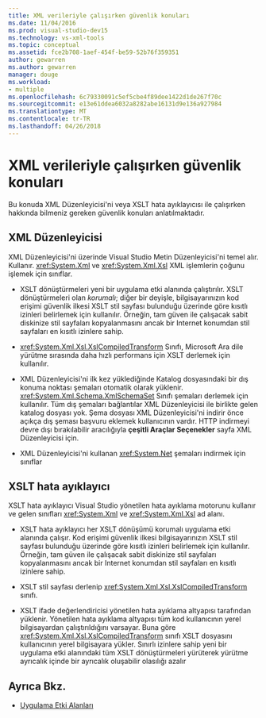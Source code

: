 ```yaml
---
title: XML verileriyle çalışırken güvenlik konuları
ms.date: 11/04/2016
ms.prod: visual-studio-dev15
ms.technology: vs-xml-tools
ms.topic: conceptual
ms.assetid: fce2b708-1aef-454f-be59-52b76f359351
author: gewarren
ms.author: gewarren
manager: douge
ms.workload:
- multiple
ms.openlocfilehash: 6c79330091c5ef5cbe4f89dee1422d1de267f70c
ms.sourcegitcommit: e13e61ddea6032a8282abe16131d9e136a927984
ms.translationtype: MT
ms.contentlocale: tr-TR
ms.lasthandoff: 04/26/2018
---
```

# <a name="security-considerations-when-working-with-xml-data"></a>XML verileriyle çalışırken güvenlik konuları

Bu konuda XML Düzenleyicisi'ni veya XSLT hata ayıklayıcısı ile çalışırken hakkında bilmeniz gereken güvenlik konuları anlatılmaktadır.

## <a name="xml-editor"></a>XML Düzenleyicisi

 XML Düzenleyicisi'ni üzerinde Visual Studio Metin Düzenleyicisi'ni temel alır. Kullanır. <xref:System.Xml> ve <xref:System.Xml.Xsl> XML işlemlerin çoğunu işlemek için sınıflar.

-   XSLT dönüştürmeleri yeni bir uygulama etki alanında çalıştırılır. XSLT dönüştürmeleri olan *korumalı*; diğer bir deyişle, bilgisayarınızın kod erişimi güvenlik ilkesi XSLT stil sayfası bulunduğu üzerinde göre kısıtlı izinleri belirlemek için kullanılır. Örneğin, tam güven ile çalışacak sabit diskinize stil sayfaları kopyalanmasını ancak bir Internet konumdan stil sayfaları en kısıtlı izinlere sahip.

-   <xref:System.Xml.Xsl.XslCompiledTransform> Sınıfı, Microsoft Ara dile yürütme sırasında daha hızlı performans için XSLT derlemek için kullanılır.

-   XML Düzenleyicisi'ni ilk kez yüklediğinde Katalog dosyasındaki bir dış konuma noktası şemaları otomatik olarak yüklenir. <xref:System.Xml.Schema.XmlSchemaSet> Sınıfı şemaları derlemek için kullanılır. Tüm dış şemaları bağlantılar XML Düzenleyicisi ile birlikte gelen katalog dosyası yok. Şema dosyası XML Düzenleyicisi'ni indirir önce açıkça dış şeması başvuru eklemek kullanıcının vardır. HTTP indirmeyi devre dışı bırakılabilir aracılığıyla **çeşitli Araçlar Seçenekler** sayfa XML Düzenleyicisi için.

-   XML Düzenleyicisi'ni kullanan <xref:System.Net> şemaları indirmek için sınıflar

## <a name="xslt-debugger"></a>XSLT hata ayıklayıcı

 XSLT hata ayıklayıcı Visual Studio yönetilen hata ayıklama motorunu kullanır ve gelen sınıfları <xref:System.Xml> ve <xref:System.Xml.Xsl> ad alanı.

-   XSLT hata ayıklayıcı her XSLT dönüşümü korumalı uygulama etki alanında çalışır. Kod erişimi güvenlik ilkesi bilgisayarınızın XSLT stil sayfası bulunduğu üzerinde göre kısıtlı izinleri belirlemek için kullanılır. Örneğin, tam güven ile çalışacak sabit diskinize stil sayfaları kopyalanmasını ancak bir Internet konumdan stil sayfaları en kısıtlı izinlere sahip.

-   XSLT stil sayfası derlenip <xref:System.Xml.Xsl.XslCompiledTransform> sınıfı.

-   XSLT ifade değerlendiricisi yönetilen hata ayıklama altyapısı tarafından yüklenir. Yönetilen hata ayıklama altyapısı tüm kod kullanıcının yerel bilgisayardan çalıştırıldığını varsayar. Buna göre <xref:System.Xml.Xsl.XslCompiledTransform> sınıfı XSLT dosyasını kullanıcının yerel bilgisayara yükler. Sınırlı izinlere sahip yeni bir uygulama etki alanındaki tüm XSLT dönüştürmeleri yürüterek yürütme ayrıcalık içinde bir ayrıcalık oluşabilir olasılığı azalır

## <a name="see-also"></a>Ayrıca Bkz.

- [Uygulama Etki Alanları](/dotnet/framework/app-domains/application-domains)